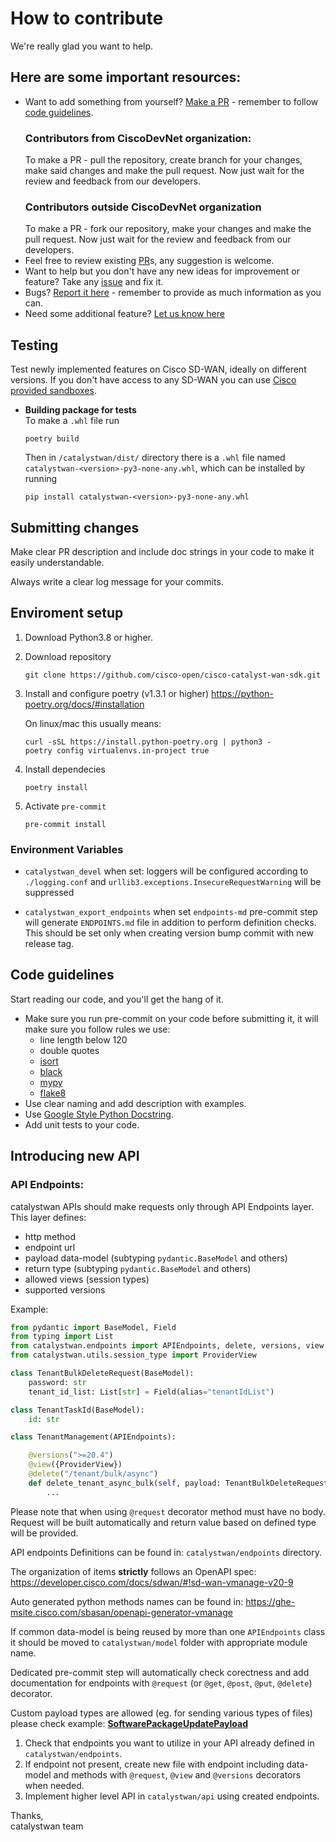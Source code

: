 # How to contribute

We're really glad you want to help.

## Here are some important resources:
  * Want to add something from yourself? [Make a PR](https://github.com/cisco-open/cisco-catalyst-wan-sdk/pulls) - remember to follow [code guidelines](#code-guidelines).
    ### Contributors from CiscoDevNet organization:
    To make a PR - pull the repository, create branch for your changes, make said changes and make the pull request. Now just wait for the review and feedback from our developers.  
    ### Contributors outside CiscoDevNet organization
    To make a PR - fork our repository, make your changes and make the pull request. Now just wait for the review and feedback from our developers.
  * Feel free to review existing [PR](https://github.com/cisco-open/cisco-catalyst-wan-sdk/pulls)s, any suggestion is welcome.
  * Want to help but you don't have any new ideas for improvement or feature? Take any [issue](https://github.com/cisco-open/cisco-catalyst-wan-sdk/issues) and fix it.
  * Bugs? [Report it here](https://github.com/cisco-open/cisco-catalyst-wan-sdk/issues/new?assignees=&labels=needs+review&template=bug_report.yml) - remember to provide as much information as you can.
  * Need some additional feature? [Let us know here](https://github.com/cisco-open/cisco-catalyst-wan-sdk/issues/new?assignees=&labels=enhancement&template=feature_request.yml)

## Testing

Test newly implemented features on Cisco SD-WAN, ideally on different versions. If you don't have access to any SD-WAN you can use [Cisco provided sandboxes](https://developer.cisco.com/sdwan/sandbox/).

- **Building package for tests**\
  To make a `.whl` file run
  ```
  poetry build
  ```
  Then in `/catalystwan/dist/` directory there is a `.whl` file named `catalystwan-<version>-py3-none-any.whl`, which can be installed by running
  ```
  pip install catalystwan-<version>-py3-none-any.whl
  ```

## Submitting changes

Make clear PR description and include doc strings in your code to make it easily understandable.

Always write a clear log message for your commits.

## Enviroment setup
1. Download Python3.8 or higher.
2. Download repository
    ```
    git clone https://github.com/cisco-open/cisco-catalyst-wan-sdk.git
    ```
3. Install and configure poetry (v1.3.1 or higher)
    https://python-poetry.org/docs/#installation

    On linux/mac this usually means:
    ```
    curl -sSL https://install.python-poetry.org | python3 -
    poetry config virtualenvs.in-project true
    ```
4. Install dependecies 
    ```
    poetry install
    ```
5. Activate `pre-commit`
    ```
    pre-commit install
    ```
### Environment Variables
- `catalystwan_devel` when set: loggers will be configured according to `./logging.conf` and `urllib3.exceptions.InsecureRequestWarning` will be suppressed

- `catalystwan_export_endpoints` when set `endpoints-md` pre-commit step will generate `ENDPOINTS.md` file in addition to perform definition checks. This should be set only when creating version bump commit with new release tag.

## Code guidelines

Start reading our code, and you'll get the hang of it.

  * Make sure you run pre-commit on your code before submitting it, it will make sure you follow rules we use:
    * line length below 120
    * double quotes
    * [isort](https://pypi.org/project/isort/)
    * [black](https://pypi.org/project/black/)
    * [mypy](https://pypi.org/project/mypy/)
    * [flake8](https://pypi.org/project/flake8/)
  * Use clear naming and add description with examples.
  * Use [Google Style Python Docstring](https://sphinxcontrib-napoleon.readthedocs.io/en/latest/example_google.html).
  * Add unit tests to your code.

## Introducing new API

  ### API Endpoints:
  catalystwan APIs should make requests only through API Endpoints layer. This layer defines:
  * http method
  * endpoint url
  * payload data-model (subtyping `pydantic.BaseModel` and others)
  * return type (subtyping `pydantic.BaseModel` and others)
  * allowed views (session types)
  * supported versions

  Example:

  ```python
  from pydantic import BaseModel, Field
  from typing import List
  from catalystwan.endpoints import APIEndpoints, delete, versions, view
  from catalystwan.utils.session_type import ProviderView

  class TenantBulkDeleteRequest(BaseModel):
      password: str
      tenant_id_list: List[str] = Field(alias="tenantIdList")

  class TenantTaskId(BaseModel):
      id: str

  class TenantManagement(APIEndpoints):

      @versions(">=20.4")
      @view({ProviderView})
      @delete("/tenant/bulk/async")
      def delete_tenant_async_bulk(self, payload: TenantBulkDeleteRequest) -> TenantTaskId:
          ...
  ```

  Please note that when using `@request` decorator method must have no body. Request will be built automatically and return value based on defined type will be provided.

  API endpoints Definitions can be found in: `catalystwan/endpoints` directory.

  The organization of items **strictly** follows an OpenAPI spec: https://developer.cisco.com/docs/sdwan/#!sd-wan-vmanage-v20-9

  Auto generated python methods names can be found in: https://ghe-msite.cisco.com/sbasan/openapi-generator-vmanage

  If common data-model is being reused by more than one `APIEndpoints` class it should be moved to `catalystwan/model` folder with appropriate module name.

  Dedicated pre-commit step will automatically check corectness and add documentation for endpoints with `@request` (or `@get`, `@post`, `@put`, `@delete`) decorator.

  Custom payload types are allowed (eg. for sending various types of files) please check example: [**SoftwarePackageUpdatePayload**](catalystwan/utils/upgrades_helper.py#L68)

1. Check that endpoints you want to utilize in your API already defined in `catalystwan/endpoints`.
2. If endpoint not present, create new file with endpoint including data-model and methods with `@request`, `@view` and `@versions` decorators when needed.
3. Implement higher level API in `catalystwan/api` using created endpoints.

Thanks,\
catalystwan team
